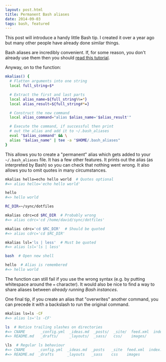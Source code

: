 ```yaml
---
layout: post.html
title: Permanent Bash aliases
date: 2014-09-03
tags: bash, featured
---
```


This post will introduce a handy little Bash tip. I created it over a year ago but many other people have already done similar things.

Bash aliases are incredibly convenient. If, for some reason, you don't already use them then you should [read this tutorial](https://www.digitalocean.com/community/tutorials/an-introduction-to-useful-bash-aliases-and-functions). 

<!--more-->

Anyway, on to the function:

```bash
mkalias() {
  # Flatten arguments into one string
  local full_string=$*

  # Extract the first and last parts
  local alias_name=${full_string%%=*}
  local alias_result=${full_string#*=}

  # Construct the new command
  local alias_command="alias $alias_name='$alias_result'"

  # Execute the command, if successful then print 
  # out the alias and add it to ~/.bash_aliases
  eval "$alias_command" && \
  alias "$alias_name" | tee -a "$HOME/.bash_aliases"
}
```

This allows you to create a "permanent" alias which gets added to your `~/.bash_aliases` file. It has a few other features. It prints out the alias (as interpreted by Bash) so you can check that nothing went wrong. It also allows you to omit quotes in many circumstances. 

```bash
mkalias hello=echo hello world  # Quotes optional
#=> alias hello='echo hello world'

hello
#=> hello world

RC_DIR=~/sync/dotfiles

mkalias cdrc=cd $RC_DIR  # Probably wrong
#=> alias cdrc='cd /home/david/sync/dotfiles'

mkalias cdrc='cd $RC_DIR'  # Should be quoted
#=> alias cdrc='cd $RC_DIR'

mkalias lsl='ls | less'  # Must be quoted
#=> alias lsl='ls | less'

bash  # Open new shell

hello  # Alias is remembered
#=> hello world
```

The function can still fail if you use the wrong syntax (e.g. by putting whitespace around the `=` character). It would also be nice to find a way to share aliases between *already running Bash instances*. 

One final tip, if you create an alias that "overwrites" another command, you can precede it with a backslash to run the original command.

```bash
mkalias ls=ls -CF
#=> alias ls='ls -CF'

ls  # Notice trailing slashes on directories
#=> CNAME       _config.yml  _ideas.md  _posts/  _site/  feed.xml  index.html
#=> README.md   _drafts/     _layouts/  _sass/   css/    images/

\ls  # Regular ls behaviour
#=> CNAME      _config.yml  _ideas.md  _posts   _site  feed.xml  index.html
#=> README.md  _drafts      _layouts   _sass    css    images
```
